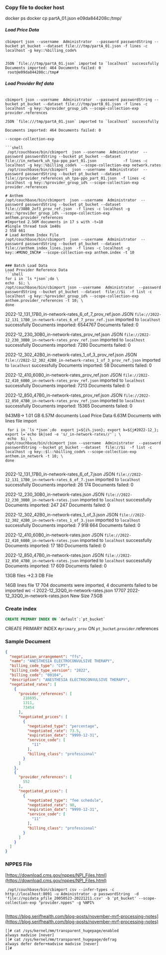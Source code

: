 ### Copy file to docker host
docker ps
docker cp partA_01.json e09da844208c:/tmp/


##### Load Price Data 
```shell 
cbimport json --username  Administrator  --password passwordString --bucket pt_bucket --dataset file:///tmp/partA_01.json -f lines -c localhost -g key::%billing_code%


JSON `file:///tmp/partA_01.json` imported to `localhost` successfully
Documents imported: 464 Documents failed: 0
 root@e09da844208c:/tmp#
```

##### Load Provider Ref data
```shell

cbimport json --username  Administrator  --password passwordString --bucket pt_bucket --dataset file:///tmp/partB_01.json -f lines -c localhost -g key::%provider_group_id% --scope-collection-exp provider.references

JSON `file:///tmp/partA_01.json` imported to `localhost` successfully

Documents imported: 464 Documents failed: 0

--scope-collection-exp

```shell
 /opt/couchbase/bin/cbimport  json --username  Administrator  --password passwordString --bucket pt_bucket --dataset file://in_network_uh_tpa-ppo_part_01.json            -f lines -c localhost -g key::%billing_code%  --scope-collection-exp network.rates
 /opt/couchbase/bin/cbimport  json --username  Administrator  --password passwordString --bucket pt_bucket --dataset  file://provider_references_uh_tpa-ppo_part_01.json  -f lines -c localhost -g key::%provider_group_id% --scope-collection-exp provider.references

# Anthem
/opt/couchbase/bin/cbimport  json --username  Administrator  --password passwordString --bucket pt_bucket --dataset  file://38B0_2of3_prov_ref.json  -f lines -c localhost -g key::%provider_group_id% --scope-collection-exp anthem.provider_references
#Imported 2.56M documents in 17 s with -t=10
#Single thread took 1m40s
2 558 661
# Load Anthem Index File
/opt/couchbase/bin/cbimport  json --username  Administrator  --password passwordString --bucket pt_bucket --dataset  file://anthem_index_lines.json  -f lines -c localhost -g  key::#MONO_INCR# --scope-collection-exp anthem.index -t 10


### Batch Load Data
Load Provider Reference Data 
```shell
for i in `ls *json`;do \
echo  $i; \
/opt/couchbase/bin/cbimport json --username  Administrator  --password passwordString --bucket pt_bucket --dataset  file://$i  -f list -c localhost -g key::%provider_group_id% --scope-collection-exp anthem.provider_references -t 10; \
done 
```

2022-12_131_17B0_in-network-rates_6_of_7_prov_ref.json
JSON `file://2022-12_131_17B0_in-network-rates_6_of_7_prov_ref.json` imported to `localhost` successfully
Documents imported: 6544767 Documents failed: 0

2022-12_230_30B0_in-network-rates_prov_ref.json
JSON `file://2022-12_230_30B0_in-network-rates_prov_ref.json` imported to `localhost` successfully
Documents imported: 7280 Documents failed: 0

2022-12_302_42B0_in-network-rates_1_of_3_prov_ref.json
JSON `file://2022-12_302_42B0_in-network-rates_1_of_3_prov_ref.json` imported to `localhost` successfully
Documents imported: 58 Documents failed: 0

2022-12_410_60B0_in-network-rates_prov_ref.json
JSON `file://2022-12_410_60B0_in-network-rates_prov_ref.json` imported to `localhost` successfully
Documents imported: 7213 Documents failed: 0

2022-12_850_47B0_in-network-rates_prov_ref.json
JSON `file://2022-12_850_47B0_in-network-rates_prov_ref.json` imported to `localhost` successfully
Documents imported: 15365 Documents failed: 0

943MB-> 1.01 GB 6.57M documents
Load Price Data
6.63M Documents with lines file import
```shell
 for i in `ls *json`;do  export j=${i%.json}; export k=${j#2022-12_}; export l=`echo $k|sed -e 's/_in-network-rates//'`; \
 echo  $i; \
/opt/couchbase/bin/cbimport json --username  Administrator  --password passwordString --bucket pt_bucket --dataset  file://$i  -f list -c localhost -g key::$l::%billing_code% --scope-collection-exp anthem.in_network -t 10; \
done 


```
2022-12_131_17B0_in-network-rates_6_of_7.json
JSON `file://2022-12_131_17B0_in-network-rates_6_of_7.json` imported to `localhost` successfully
Documents imported: 26 174 Documents failed: 0

2022-12_230_30B0_in-network-rates.json
JSON `file://2022-12_230_30B0_in-network-rates.json` imported to `localhost` successfully
Documents imported: 247 247 Documents failed: 0

2022-12_302_42B0_in-network-rates_1_of_3.json
JSON `file://2022-12_302_42B0_in-network-rates_1_of_3.json` imported to `localhost` successfully
Documents imported: 7 918 664 Documents failed: 0

2022-12_410_60B0_in-network-rates.json
JSON `file://2022-12_410_60B0_in-network-rates.json` imported to `localhost` successfully
Documents imported: 17 180 Documents failed: 0

2022-12_850_47B0_in-network-rates.json
JSON `file://2022-12_850_47B0_in-network-rates.json` imported to `localhost` successfully
Documents imported: 17 609 Documents failed: 0

13GB files ->2.3 DB File

14GB lines file
 17 704 documents were imported, 4 documents failed to be imported
 wc -l 2022-12_32Q0_in-network-rates.json 
17707 2022-12_32Q0_in-network-rates.json
New Size 7.5GB
### Create index 
```sql 
CREATE PRIMARY INDEX ON `default`:`pt_bucket`
```

CREATE PRIMARY INDEX `#primary_prov` ON `pt_bucket`.`provider`.references

### Sample Document
```json
{
  "negotiation_arrangement": "ffs",
  "name": "ANESTHESIA ELECTROCONVULSIVE THERAPY",
  "billing_code_type": "CPT",
  "billing_code_type_version": "2022",
  "billing_code": "00104",
  "description": "ANESTHESIA ELECTROCONVULSIVE THERAPY",
  "negotiated_rates": [
    {
      "provider_references": [
        216695,
        1311,
        73454
      ],
      "negotiated_prices": [
        {
          "negotiated_type": "percentage",
          "negotiated_rate": 73.5,
          "expiration_date": "9999-12-31",
          "service_code": [
            "11"
          ],
          "billing_class": "professional"
        }
      ]
    },
    {
      "provider_references": [
        552
      ],
      "negotiated_prices": [
        {
          "negotiated_type": "fee schedule",
          "negotiated_rate": 90,
          "expiration_date": "9999-12-31",
          "service_code": [
            "11"
          ],
          "billing_class": "professional"
        }
      ]
    }
  ]
}
```
### NPPES File 

[https://download.cms.gov/nppes/NPI_Files.html](https://download.cms.gov/nppes/NPI_Files.html)
```shell
 /opt/couchbase/bin/cbimport csv --infer-types -c http://localhost:8091 -u Administrator -p passwordString  -d 'file://npidata_pfile_20050523-20221211.csv' -b 'pt_bucket' --scope-collection-exp "provider.nppes" -g %NPI% 


```

[https://blog.serifhealth.com/blog-posts/november-mrf-processing-notes](https://blog.serifhealth.com/blog-posts/november-mrf-processing-notes)


```shell
[]# cat /sys/kernel/mm/transparent_hugepage/enabled
always madvise [never]
[]# cat /sys/kernel/mm/transparent_hugepage/defrag
always defer defer+madvise madvise [never]
[]# 

```